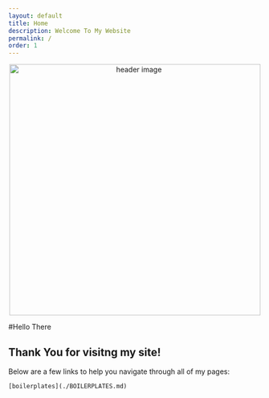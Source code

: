 ```yaml
---
layout: default
title: Home
description: Welcome To My Website
permalink: /
order: 1
---
```


<p align="center"><img src="https://i.pinimg.com/originals/bc/17/e3/bc17e333510e9457f18a0f383b1330e3.jpg" alt="header image" width="500px"></p>

#Hello There

## Thank You for visitng my site!

Below are a few links to help you navigate through all of my pages:


```
[boilerplates](./BOILERPLATES.md)
```
